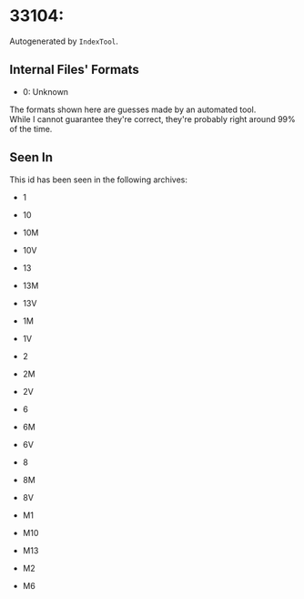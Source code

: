 # 33104: 

Autogenerated by `IndexTool`.  



## Internal Files' Formats
- 0: Unknown

The formats shown here are guesses made by an automated tool.  
While I cannot guarantee they're correct, they're probably right around 99% of the time.

## Seen In

This id has been seen in the following archives:  

- 1  

- 10  

- 10M  

- 10V  

- 13  

- 13M  

- 13V  

- 1M  

- 1V  

- 2  

- 2M  

- 2V  

- 6  

- 6M  

- 6V  

- 8  

- 8M  

- 8V  

- M1  

- M10  

- M13  

- M2  

- M6  
